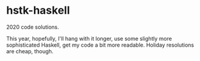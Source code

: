 # hstk-haskell

2020 code solutions.

This year, hopefully, I'll hang with it longer, use some slightly more sophisticated Haskell, get my code a bit more readable. Holiday resolutions are cheap, though.